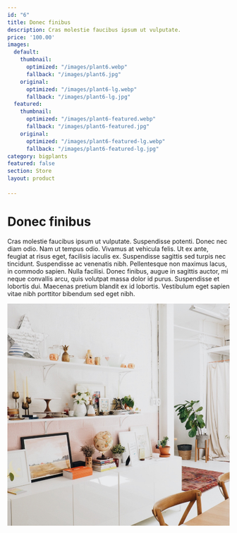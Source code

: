 ```yaml
---
id: "6"
title: Donec finibus
description: Cras molestie faucibus ipsum ut vulputate.
price: '100.00'
images:
  default:
    thumbnail:
      optimized: "/images/plant6.webp"
      fallback: "/images/plant6.jpg"
    original:
      optimized: "/images/plant6-lg.webp"
      fallback: "/images/plant6-lg.jpg"
  featured:
    thumbnail:
      optimized: "/images/plant6-featured.webp"
      fallback: "/images/plant6-featured.jpg"
    original:
      optimized: "/images/plant6-featured-lg.webp"
      fallback: "/images/plant6-featured-lg.jpg"
category: bigplants
featured: false
section: Store
layout: product

---
```

# Donec finibus

Cras molestie faucibus ipsum ut vulputate. Suspendisse potenti. Donec nec diam odio. Nam ut tempus odio. Vivamus at vehicula felis. Ut ex ante, feugiat at risus eget, facilisis iaculis ex. Suspendisse sagittis sed turpis nec tincidunt. Suspendisse ac venenatis nibh. Pellentesque non maximus lacus, in commodo sapien. Nulla facilisi. Donec finibus, augue in sagittis auctor, mi neque convallis arcu, quis volutpat massa dolor id purus. Suspendisse et lobortis dui. Maecenas pretium blandit ex id lobortis. Vestibulum eget sapien vitae nibh porttitor bibendum sed eget nibh.

![](/images/plant8-featured-lg.jpg)